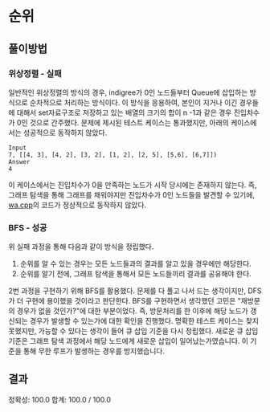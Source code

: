# 순위

## 풀이방법

### 위상정렬 - 실패
일반적인 위상정렬의 방식의 경우, indigree가 0인 노드들부터 Queue에 삽입하는 방식으로 순차적으로 처리하는 방식이다.
이 방식을 응용하여, 본인이 지거나 이긴 경우들에 대해서 set자료구조로 저장하고 있는 배열의 크기의 합이 n -1과 같은 경우 진입차수가 0인 것으로 간주했다.
문제에 제시된 테스트 케이스는 통과했지만, 아래의 케이스에서는 성공적으로 동작하지 않았다.
```
Input
7, [[4, 3], [4, 2], [3, 2], [1, 2], [2, 5], [5,6], [6,7]])
Answer 
4
```
이 케이스에서는 진입차수가 0을 만족하는 노드가 시작 당시에는 존재하지 않는다. 즉, 그래프 탐색을 통해 그래프를 채워야지만 진입차수가 0인 노드들을 발견할 수 있기에, [wa.cpp](./wa.cpp)의 코드가 정상적으로 동작하지 않았다.

### BFS - 성공
위 실패 과정을 통해 다음과 같이 방식을 정립했다.
1. 순위를 알 수 있는 경우는 모든 노드들과의 결과를 알고 있을 경우에만 해당한다.
2. 순위를 알기 전에, 그래프 탐색을 통해서 모든 노드들끼리 결과를 공유해야 한다.

2번 과정을 구현하기 위해 BFS를 활용했다. 문제를 다 풀고 나서 드는 생각이지만, DFS가 더 구현에 용이했을 것이라고 판단한다.
BFS를 구현하면서 생각했던 고민은 "재방문의 경우가 없을 것인가?"에 대한 부분이었다. 즉, 방문처리를 한 이후에 해당 노드가 갱신되는 경우가 발생할 수 있는가에 대한 확인을 진행했다.
명확한 테스트 케이스는 찾지 못했지만, 가능할 수 있다는 생각이 들어 큐 삽입 기준을 다시 정립했다.
새로운 큐 삽입 기준은 그래프 탐색 과정에서 해당 노드에게 새로운 삽입이 일어났는가였습니다.
이 기준을 통해 무한 루프가 발생하는 경우를 방지했습니다.

## 결과
정확성: 100.0
합계: 100.0 / 100.0
